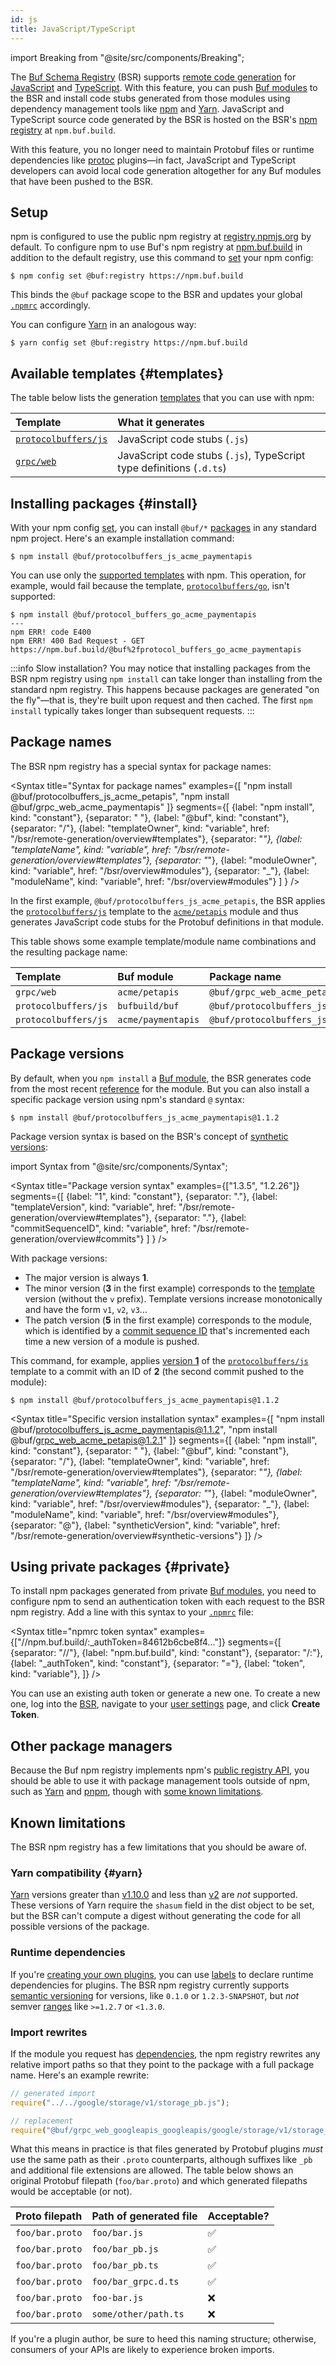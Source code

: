 ```yaml
---
id: js
title: JavaScript/TypeScript
---
```


import Breaking from "@site/src/components/Breaking";

<Breaking 
  feature="Remote code generation for JavaScript and TypeScript"
  version="alpha"
/>

The [Buf Schema Registry](../../bsr/overview.md) (BSR) supports [remote code generation](../overview.md) for [JavaScript] and [TypeScript]. With this feature, you can push [Buf modules][modules] to the BSR and install code stubs generated from those modules using dependency management tools like [npm] and [Yarn]. JavaScript and TypeScript source code generated by the BSR is hosted on the BSR's [npm registry][npm-registry] at `npm.buf.build`.

With this feature, you no longer need to maintain Protobuf files or runtime dependencies like [protoc] plugins&mdash;in fact, JavaScript and TypeScript developers can avoid local code generation altogether for any Buf modules that have been pushed to the BSR.

## Setup

npm is configured to use the public npm registry at [registry.npmjs.org][npm-registry] by default. To configure npm to use Buf's npm registry at [npm.buf.build][buf-npm] in addition to the default registry, use this command to [set][npm-config] your npm config:

```terminal
$ npm config set @buf:registry https://npm.buf.build
```

This binds the `@buf` package scope to the BSR and updates your global [`.npmrc`][npmrc] accordingly.

You can configure [Yarn] in an analogous way:

```terminal
$ yarn config set @buf:registry https://npm.buf.build
```

## Available templates {#templates}

The table below lists the generation [templates](overview.md#templates) that you can use with npm:

Template | What it generates
:--------|:-----------------
[`protocolbuffers/js`][pb-js] | JavaScript code stubs (`.js`)
[`grpc/web`][grpc-web] | JavaScript code stubs (`.js`), TypeScript type definitions (`.d.ts`)

## Installing packages {#install}

With your npm config [set](#setup), you can install `@buf/*` [packages](#package-names) in any standard npm project. Here's an example installation command:

```terminal
$ npm install @buf/protocolbuffers_js_acme_paymentapis
```

You can use only the [supported templates](#templates) with npm. This operation, for example, would fail because the template, [`protocolbuffers/go`][pb-go], isn't supported:

```terminal
$ npm install @buf/protocol_buffers_go_acme_paymentapis
---
npm ERR! code E400
npm ERR! 400 Bad Request - GET https://npm.buf.build/@buf%2fprotocol_buffers_go_acme_paymentapis
```

:::info Slow installation?
You may notice that installing packages from the BSR npm registry using `npm install` can take longer than installing from the standard npm registry. This happens because packages are generated "on the fly"&mdash;that is, they're built upon request and then cached. The first `npm install` typically takes longer than subsequent requests.
:::

## Package names

The BSR npm registry has a special syntax for package names:

<Syntax
  title="Syntax for package names"
  examples={[
    "npm install @buf/protocolbuffers_js_acme_petapis",
    "npm install @buf/grpc_web_acme_paymentapis"
  ]}
  segments={[
    {label: "npm install", kind: "constant"},
    {separator: " "},
    {label: "@buf", kind: "constant"},
    {separator: "/"},
    {label: "templateOwner", kind: "variable", href: "/bsr/remote-generation/overview#templates"},
    {separator: "_"},
    {label: "templateName", kind: "variable", href: "/bsr/remote-generation/overview#templates"},
    {separator: "_"},
    {label: "moduleOwner", kind: "variable", href: "/bsr/overview#modules"},
    {separator: "_"},
    {label: "moduleName", kind: "variable", href: "/bsr/overview#modules"}
  ]
} />

In the first example, `@buf/protocolbuffers_js_acme_petapis`, the BSR applies the [`protocolbuffers/js`](https://buf.build/protocolbuffers/templates/js) template to the [`acme/petapis`](https://buf.build/acme/petapis) module and thus generates JavaScript code stubs for the Protobuf definitions in that module.

This table shows some example template/module name combinations and the resulting package name:

Template | Buf module | Package name
:--------|:-----------|:------------
`grpc/web` | `acme/petapis` | `@buf/grpc_web_acme_petapis`
`protocolbuffers/js` | `bufbuild/buf` | `@buf/protocolbuffers_js_bufbuild_buf`
`protocolbuffers/js` | `acme/paymentapis` | `@buf/protocolbuffers_js_acme_paymentapis`

## Package versions

By default, when you `npm install` a [Buf module][modules], the BSR generates code from the most recent [reference](../overview.md#referencing-a-module) for the module. But you can also install a specific package version using npm's standard `@` syntax:

```terminal
$ npm install @buf/protocolbuffers_js_acme_paymentapis@1.1.2
```

Package version syntax is based on the BSR's concept of [synthetic versions](overview.md#synthetic-versions):

import Syntax from "@site/src/components/Syntax";

<Syntax
  title="Package version syntax"
  examples={["1.3.5", "1.2.26"]}
  segments={[
    {label: "1", kind: "constant"},
    {separator: "."},
    {label: "templateVersion", kind: "variable", href: "/bsr/remote-generation/overview#templates"},
    {separator: "."},
    {label: "commitSequenceID", kind: "variable", href: "/bsr/remote-generation/overview#commits"}
  ]
} />

With package versions:

* The major version is always **1**.
* The minor version (**3** in the first example) corresponds to the [template](overview.md#templates) version (without the `v` prefix). Template versions increase monotonically and have the form `v1`, `v2`, `v3`...
* The patch version (**5** in the first example) corresponds to the module, which is identified by a [commit sequence ID](overview.md#commits) that's incremented each time a new version of a module is pushed.

This command, for example, applies [version **1**][v1] of the [`protocolbuffers/js`][pb-js] template to a commit with an ID of **2** (the second commit pushed to the module):

```terminal
$ npm install @buf/protocolbuffers_js_acme_paymentapis@1.1.2
```

<Syntax
  title="Specific version installation syntax"
  examples={[
    "npm install @buf/protocolbuffers_js_acme_paymentapis@1.1.2",
    "npm install @buf/grpc_web_acme_petapis@1.2.1"
  ]}
  segments={[
    {label: "npm install", kind: "constant"},
    {separator: " "},
    {label: "@buf", kind: "constant"},
    {separator: "/"},
    {label: "templateOwner", kind: "variable", href: "/bsr/remote-generation/overview#templates"},
    {separator: "_"},
    {label: "templateName", kind: "variable", href: "/bsr/remote-generation/overview#templates"},
    {separator: "_"},
    {label: "moduleOwner", kind: "variable", href: "/bsr/overview#modules"},
    {separator: "_"},
    {label: "moduleName", kind: "variable", href: "/bsr/overview#modules"},
    {separator: "@"},
    {label: "syntheticVersion", kind: "variable", href: "/bsr/remote-generation/overview#synthetic-versions"}
  ]}
/>

## Using private packages {#private}

To install npm packages generated from private [Buf modules][modules], you need to configure npm to send an authentication token with each request to the BSR npm registry. Add a line with this syntax to your [`.npmrc`][npmrc] file:

<Syntax
  title="npmrc token syntax"
  examples={["//npm.buf.build/:_authToken=84612b6cbe8f4..."]}
  segments={[
    {separator: "//"},
    {label: "npm.buf.build", kind: "constant"},
    {separator: "/:"},
    {label: "_authToken", kind: "constant"},
    {separator: "="},
    {label: "token", kind: "variable"},
  ]}
/>

You can use an existing auth token or generate a new one. To create a new one, log into the [BSR], navigate to your [user settings][settings] page, and click **Create Token**.

## Other package managers

Because the Buf npm registry implements npm's [public registry API][registry-api], you should be able to use it with package management tools outside of npm, such as [Yarn] and [pnpm], though with [some known limitations](#yarn).

## Known limitations

The BSR npm registry has a few limitations that you should be aware of.

### Yarn compatibility {#yarn}

[Yarn] versions greater than [v1.10.0][yarn_v1] and less than [v2][yarn_v2] are _not_ supported. These versions of Yarn require the `shasum` field in the dist object to be set, but the BSR can't compute a digest without generating the code for all possible versions of the package.

### Runtime dependencies

If you're [creating your own plugins](../remote-generation/plugin-example.md), you can use [labels] to declare runtime dependencies for plugins. The BSR npm registry currently supports [semantic versioning][semver] for versions, like `0.1.0` or `1.2.3-SNAPSHOT`,  but _not_ semver [ranges] like `>=1.2.7` or `<1.3.0`.

### Import rewrites

If the module you request has [dependencies][deps], the npm registry rewrites any relative import paths so that they point to the package with a full package name. Here's an example rewrite:

```javascript
// generated import
require("../../google/storage/v1/storage_pb.js");

// replacement
require("@buf/grpc_web_googleapis_googleapis/google/storage/v1/storage_pb.js");
```

What this means in practice is that files generated by Protobuf plugins _must_ use the same path as their `.proto` counterparts, although suffixes like `_pb` and additional file extensions are allowed. The table below shows an original Protobuf filepath (`foo/bar.proto`) and which generated filepaths would be acceptable (or not).

Proto filepath | Path of generated file | Acceptable?
:--------------|:-----------------------|:-----------
`foo/bar.proto` | `foo/bar.js` | ✅
`foo/bar.proto` | `foo/bar_pb.js` | ✅
`foo/bar.proto` | `foo/bar_pb.ts` | ✅
`foo/bar.proto` | `foo/bar_grpc.d.ts` | ✅
`foo/bar.proto` | `foo-bar.js` | ❌
`foo/bar.proto` | `some/other/path.ts` | ❌

If you're a plugin author, be sure to heed this naming structure; otherwise, consumers of your APIs are likely to experience broken imports.

[bsr]: /bsr/overview
[buf-npm]: https://npm.buf.build
[deps]: /bsr/overview#dependencies
[grpc-web]: https://buf.build/grpc/templates/web
[javascript]: https://javascript.com
[labels]: /bsr/remote-generation/plugin-example#3-prepare-the-dockerfile
[modules]: /bsr/overview#modules
[npm]: https://npmjs.org
[npm-config]: https://docs.npmjs.com/cli/v8/commands/npm-config#set
[npmrc]: https://docs.npmjs.com/cli/v8/configuring-npm/npmrc
[pb-go]: https://buf.build/protocolbuffers/templates/go
[pb-js]: https://buf.build/protocolbuffers/templates/js
[protoc]: https://github.com/protocolbuffers/protobuf
[pnpm]: https://pnpm.io
[ranges]: https://docs.npmjs.com/cli/v6/using-npm/semver#ranges
[npm-registry]: https://registry.npmjs.org
[registry-api]: https://github.com/npm/registry/blob/master/docs/REGISTRY-API.md
[semver]: https://semver.org
[settings]: https://buf.build/settings/user
[typescript]: https://typescript.org
[v1]: https://buf.build/protocolbuffers/templates/js/v1
[yarn]: https://yarnpkg.com
[yarn_v1]: https://github.com/yarnpkg/yarn/releases/tag/v1.10.0
[yarn_v2]: https://github.com/yarnpkg/berry

